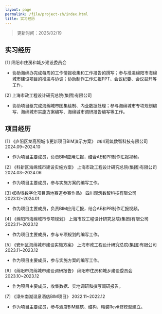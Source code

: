```yaml
---
layout: page
permalink: /file/project-zh/index.html
title: 实习经历
---
```


> 更新时间：2025/02/19


## 实习经历

[1] 绵阳市住房和城乡建设委员会

- 协助海绵办完成每周的工作情报收集和工作报告的撰写；参与推进绵阳市海绵城市建设项目的推进与协调；协助制作工作汇报PPT、会议纪要、会议召开等工作。

[2] 上海市政工程设计研究总院(集团)有限公司

- 协助项目组完成海绵城市图集绘制、内业数据处理；参与海绵城市专项规划编写、海绵城市实施方案编写、海绵城市调研报告编写等工作。


## 项目经历

[1] 《庐阳区龙高照城市更新项目BIM演示方案》 四川观筑数智科技有限公司       2024.09~2024.10

- 作为项目主要成员，负责BIM应用汇报，结合AE和PR制作汇报视频。


[2] 《科新区海绵城市建设实施方案》 上海市政工程设计研究总院(集团)有限公司  2024.03~2024.06

- 作为项目主要成员，参与实施方案的编写工作。

[3] 《BIM&数字化项目落地赛道参赛作品》 四川观筑数智科技有限公司           2023.12~2024.01

- 作为项目主要成员，负责BIM应用汇报，结合AE和PR制作汇报视频。


[4] 《绵阳市海绵城市专项规划》 上海市政工程设计研究总院(集团)有限公司      2023.11~2023.12

- 作为项目主要成员，参与专项规划的编写工作。


[5] 《安州区海绵城市建设实施方案》 上海市政工程设计研究总院(集团)有限公司  2023.11~2023.12

- 作为项目主要成员，参与实施方案的编写工作。


[6] 《绵阳市海绵城市建设调研报告》 绵阳市住房和城乡建设委员会             2023.10~2023.12

- 作为项目主要成员，收集数据、实地调研和撰写调研报告。


[7] 《漳州南湖温泉酒店BIM项目》                                        2022.11~2022.12

- 作为项目主要成员，参与酒店BIM建筑、结构、精装Revit修模型建立。